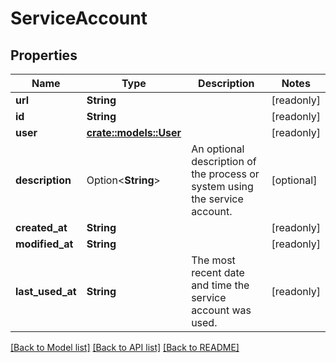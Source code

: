 # ServiceAccount

## Properties

Name | Type | Description | Notes
------------ | ------------- | ------------- | -------------
**url** | **String** |  | [readonly]
**id** | **String** |  | [readonly]
**user** | [**crate::models::User**](User.md) |  | [readonly]
**description** | Option<**String**> | An optional description of the process or system using the service account. | [optional]
**created_at** | **String** |  | [readonly]
**modified_at** | **String** |  | [readonly]
**last_used_at** | **String** | The most recent date and time the service account was used. | [readonly]

[[Back to Model list]](../README.md#documentation-for-models) [[Back to API list]](../README.md#documentation-for-api-endpoints) [[Back to README]](../README.md)


